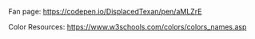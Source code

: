 Fan page: https://codepen.io/DisplacedTexan/pen/aMLZrE

Color Resources: https://www.w3schools.com/colors/colors_names.asp
